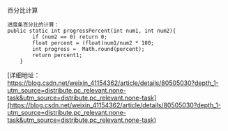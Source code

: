 
百分比计算
```
进度条百分比的计算：
public static int progressPercent(int num1, int num2){
        if (num2 == 0) return 0;
        float percent = (float)num1/num2 * 100;
        int progress =  Math.round(percent);
        return percent1;
    }

```
[详细地址：https://blog.csdn.net/weixin_41154362/article/details/80505030?depth_1-utm_source=distribute.pc_relevant.none-task&utm_source=distribute.pc_relevant.none-task](https://blog.csdn.net/weixin_41154362/article/details/80505030?depth_1-utm_source=distribute.pc_relevant.none-task&utm_source=distribute.pc_relevant.none-task)
